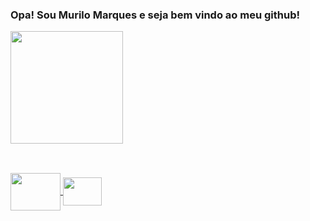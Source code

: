 ### Opa! Sou Murilo Marques e seja bem vindo ao meu github!

<div align = "rigth">
  <a href="https://github.com/mmsm189">
  <img height = "180em" src = "https://github-readme-stats.vercel.app/api?username=mmsm189&show_icons=true&theme=github_dark&include_all_commits=true&count_private=true&border_radius=12&locale=pt-br&hide_border=true"/>

 ##   
    
  <div style = "display: inline_block"> <br>
  <img align = "center" height = "60" width = "80" src = "https://cdn.jsdelivr.net/gh/devicons/devicon/icons/java/java-original-wordmark.svg"/>
     <img align = "center" height = "45" width = "62" src = "https://cdn.jsdelivr.net/gh/devicons/devicon/icons/spring/spring-original.svg"/>
</div>
  
   

